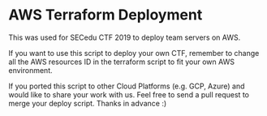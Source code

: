 # AWS Terraform Deployment

This was used for SECedu CTF 2019 to deploy team servers on AWS.

If you want to use this script to deploy your own CTF, remember to change all the AWS resources ID in the terraform script
to fit your own AWS environment.

If you ported this script to other Cloud Platforms (e.g. GCP, Azure) and would like to share your work with us. Feel free
to send a pull request to merge your deploy script. Thanks in advance :)
